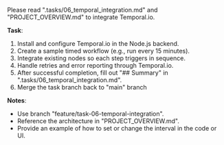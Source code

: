 Please read ".tasks/06_temporal_integration.md" and "PROJECT_OVERVIEW.md" to integrate Temporal.io.

**Task**:
1. Install and configure Temporal.io in the Node.js backend.
2. Create a sample timed workflow (e.g., run every 15 minutes).
3. Integrate existing nodes so each step triggers in sequence.
4. Handle retries and error reporting through Temporal.io.
5. After successful completion, fill out "## Summary" in ".tasks/06_temporal_integration.md".
6. Merge the task branch back to "main" branch

**Notes**:
- Use branch "feature/task-06-temporal-integration".
- Reference the architecture in "PROJECT_OVERVIEW.md".
- Provide an example of how to set or change the interval in the code or UI.
